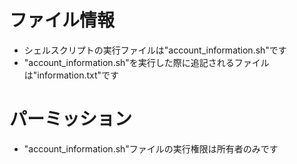 # ファイル情報
- シェルスクリプトの実行ファイルは"account_information.sh"です
- "account_information.sh"を実行した際に追記されるファイルは"information.txt"です

# パーミッション
- "account_information.sh"ファイルの実行権限は所有者のみです